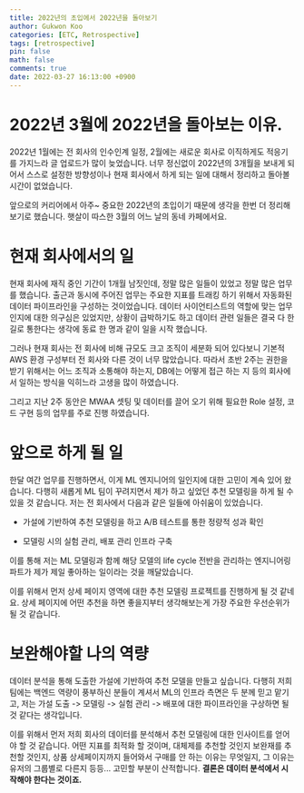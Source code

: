 ```yaml
---
title: 2022년의 초입에서 2022년을 돌아보기
author: Gukwon Koo
categories: [ETC, Retrospective]
tags: [retrospective]
pin: false
math: false
comments: true
date: 2022-03-27 16:13:00 +0900
---
```


# 2022년 3월에 2022년을 돌아보는 이유.

2022년 1월에는 전 회사의 인수인계 일정, 2월에는 새로운 회사로 이직하게도 적응기를 가지느라 글 업로드가 많이 늦었습니다. 너무 정신없이 2022년의 3개월을 보내게 되어서 스스로 설정한 방향성이나 현재 회사에서 하게 되는 일에 대해서 정리하고 돌아볼 시간이 없었습니다. 

앞으로의 커리어에서 아주~ 중요한 2022년의 초입이기 때문에 생각을 한번 더 정리해보기로 했습니다. 햇살이 따스한 3월의 어느 날의 동네 카페에서요.



# 현재 회사에서의 일

현재 회사에 재직 중인 기간이 1개월 남짓인데, 정말 많은 일들이 있었고 정말 많은 업무를 했습니다. 출근과 동시에 주어진 업무는 주요한 지표를 트래킹 하기 위해서 자동화된 데이터 파이프라인을 구성하는 것이었습니다. 데이터 사이언티스트의 역할에 맞는 업무인지에 대한 의구심은 있었지만, 상황이 급박하기도 하고 데이터 관련 일들은 결국 다 한길로 통한다는 생각에 동료 한 명과 같이 일을 시작 했습니다.

그러나 현재 회사는 전 회사에 비해 규모도 크고 조직이 세분화 되어 있다보니 기본적 AWS 환경 구성부터 전 회사와 다른 것이 너무 많았습니다. 따라서 초반 2주는 권한을 받기 위해서는 어느 조직과 소통해야 하는지, DB에는 어떻게 접근 하는 지 등의 회사에서 일하는 방식을 익히느라 고생을 많이 하였습니다.

그리고 지난 2주 동안은 MWAA 셋팅 및 데이터를 끌어 오기 위해 필요한 Role 설정, 코드 구현 등의 업무를 주로 진행 하였습니다.



# 앞으로 하게 될 일

한달 여간 업무를 진행하면서, 이게 ML 엔지니어의 일인지에 대한 고민이 계속 있어 왔습니다. 다행히 새롭게 ML 팀이 꾸려지면서 제가 하고 싶었던 추천 모델링을 하게 될 수 있을 것 같습니다. 저는 전 회사에서 다음과 같은 일들에 아쉬움이 있었습니다.

- 가설에 기반하여 추천 모델링을 하고 A/B 테스트를 통한 정량적 성과 확인

- 모델링 시의 실험 관리, 배포 관리 인프라 구축

이를 통해 저는 ML 모델링과 함께 해당 모델의 life cycle 전반을 관리하는 엔지니어링 파트가 제가 제일 좋아하는 일이라는 것을 깨달았습니다.

이를 위해서 먼저 상세 페이지 영역에 대한 추천 모델링 프로젝트를 진행하게 될 것 같네요. 상세 페이지에  어떤 추천을 하면 좋을지부터 생각해보는게 가장 주요한 우선순위가 될 것 같습니다.



# 보완해야할 나의 역량

데이터 분석을 통해 도출한 가설에 기반하여 추천 모델을 만들고 싶습니다. 다행히 저희 팀에는 백엔드 역량이 풍부하신 분들이 계셔서 ML의 인프라 측면은 두 분께 믿고 맡기고, 저는 가설 도출 -> 모델링 -> 실험 관리 -> 배포에 대한 파이프라인을 구상하면 될 것 같다는 생각입니다.

이를 위해서 먼저 저희 회사의 데이터를 분석해서 추천 모델링에 대한 인사이트를 얻어야 할 것 같습니다. 어떤 지표를 최적화 할 것이며, 대체제를 추천할 것인지 보완재를 추천할 것인지, 상품 상세페이지까지 들어와서 구매를 안 하는 이유는 무엇일지, 그 이유는 유저의 그룹별로 다른지 등등... 고민할 부분이 산적합니다. **결론은 데이터 분석에서 시작해야 한다는 것이죠.**